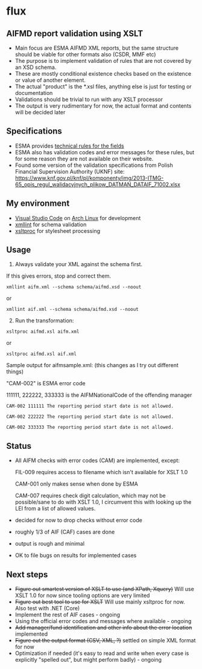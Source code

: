 # flux

## AIFMD report validation using XSLT

- Main focus are ESMA AIFMD XML reports, but the same structure should be viable for other formats also (CSDR, MMF etc)
- The purpose is to implement validation of rules that are not covered by an XSD schema.
- These are mostly conditional existence checks based on the existence or value of another element.
- The actual "product" is the *.xsl files, anything else is just for testing or documentation
- Validations should be trivial to run with any XSLT processor
- The output is very rudimentary for now, the actual format and contents will be decided later

## Specifications
- ESMA provides [technical rules for the fields](https://www.esma.europa.eu/document/aifmd-reporting-it-technical-guidance-rev-4-updated)
- ESMA also has validation codes and error messages for these rules, but for some reason they are not available on their website. 
- Found some version of the validation specifications from Polish Financial Supervision Authority (UKNF) site:
https://www.knf.gov.pl/knf/pl/komponenty/img/2013-ITMG-65_opis_regul_walidacyjnych_plikow_DATMAN_DATAIF_71002.xlsx
 
## My environment
- [Visual Studio Code](https://code.visualstudio.com/) on [Arch Linux](https://www.archlinux.org/) for development
- [xmllint](http://xmlsoft.org/xmllint.html) for schema validation
- [xsltproc](http://xmlsoft.org/XSLT/xsltproc.html) for stylesheet processing

## Usage
1) Always validate your XML against the schema first.

If this gives errors, stop and correct them.
``` 
xmllint aifm.xml --schema schema/aifmd.xsd --noout
``` 
or
``` 
xmllint aif.xml --schema schema/aifmd.xsd --noout
``` 

2) Run the transformation:

``` 
xsltproc aifmd.xsl aifm.xml
``` 
or
``` 
xsltproc aifmd.xsl aif.xml
``` 

Sample output for aifmsample.xml:
(this changes as I try out different things)

"CAM-002" is ESMA error code

111111, 222222, 333333 is the AIFMNationalCode of the offending manager
```
CAM-002 111111 The reporting period start date is not allowed.

CAM-002 222222 The reporting period start date is not allowed.

CAM-002 333333 The reporting period start date is not allowed.
```

## Status
- All AIFM checks with error codes (CAM) are implemented, except:

    FIL-009 requires access to filename which isn't available for XSLT 1.0

    CAM-001 only makes sense when done by ESMA

    CAM-007 requires check digit calculation, which may not be possible/sane to do with XSLT 1.0, I circumvent this with looking up the LEI from a list of allowed values.

- decided for now to drop checks without error code
- roughly 1/3 of AIF (CAF) cases are done
- output is rough and minimal
- OK to file bugs on results for implemented cases

## Next steps 
- ~~Figure out smartest version of XSLT to use (and XPath, Xquery)~~ Will use XSLT 1.0 for now since tooling options are very limited
- ~~Figure out best tool to use for XSLT~~ Will use mainly xsltproc for now. Also test with .NET (Core)
- Implement the rest of AIF cases - ongoing
- Using the official error codes and messages where available - ongoing
- ~~Add manager/fund identification and other info about the error location~~ implemented
- ~~Figure out the output format (CSV, XML, ?)~~ settled on simple XML format for now
- Optimization if needed (it's easy to read and write when every case is explicitly "spelled out", but might perform badly) - ongoing
